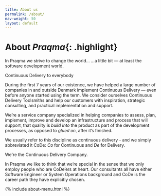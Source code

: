 ```yaml
---
title: About us
permalink: /about/
nav-weight: 50
layout: default
---
```


# About _Praqma_{: .highlight}

In Praqma we strive to change the world…
…a little bit — at least the software development world.

Continuous Delivery to everybody

During the first 7 years of our existence, we have helped a large number of companies in and outside Denmark implement Continuous Delivery — even before anyone started using the term. We consider ourselves Continuous Delivery Toolsmiths and help our customers with inspiration, strategic consulting, and practical implementation and support.

We’re a service company specialized in helping companies to assess, plan, implement, improve and develop an infrastructure and process that will support, that quality is _build into_ the product as part of the development processes, as opposed to _glued on_, after it’s finished.

We usually refer to this discipline as continuous delivery - and we simply abbreviated it CoDe: _Co_ for Continuous and _De_ for Delivery.

We're the Continuous Delivery Company.

In Praqma we like to think that we’re special in the sense that we only employ people who are CoDe’ers at heart. Our consultants all have either Software Engineer or System Operations background and CoDe is the career path they
have explicitly chosen.

{% include about-menu.html %}
